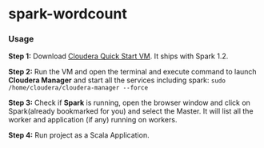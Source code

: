 # spark-wordcount

### Usage

**Step 1:** Download [Cloudera Quick Start VM][1]. It ships with Spark 1.2.

**Step 2:** Run the VM and open the terminal and execute command to launch **Cloudera Manager** and start all the services including spark:
```sudo /home/cloudera/cloudera-manager --force```

**Step 3:** Check if **Spark** is running, open the browser window and click on Spark(already bookmarked for you) and select the Master. It will list all the worker and application (if any) running on workers.

**Step 4:** Run project as a Scala Application.

[1]: http://www.cloudera.com/content/www/en-us/documentation/enterprise/latest/topics/cloudera_quickstart_vm.html
